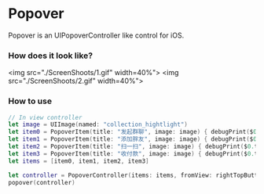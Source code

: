 # Popover
Popover is an UIPopoverController like control for iOS.

### How does it look like?

<p align="left">

<img src="./ScreenShoots/1.gif" width=40%"> 
<img src="./ScreenShoots/2.gif" width=40%"> 

</p>



### How to use

```swift
// In view controller
let image = UIImage(named: "collection_hightlight")
let item0 = PopoverItem(title: "发起群聊", image: image) { debugPrint($0.title) }
let item1 = PopoverItem(title: "添加胖友", image: image) { debugPrint($0.title) }
let item2 = PopoverItem(title: "扫一扫", image: image) { debugPrint($0.title) }
let item3 = PopoverItem(title: "收付款", image: image) { debugPrint($0.title) }
let items = [item0, item1, item2, item3]

let controller = PopoverController(items: items, fromView: rightTopButton, direction: .Down, style: .WithImage)
popover(controller)        
```